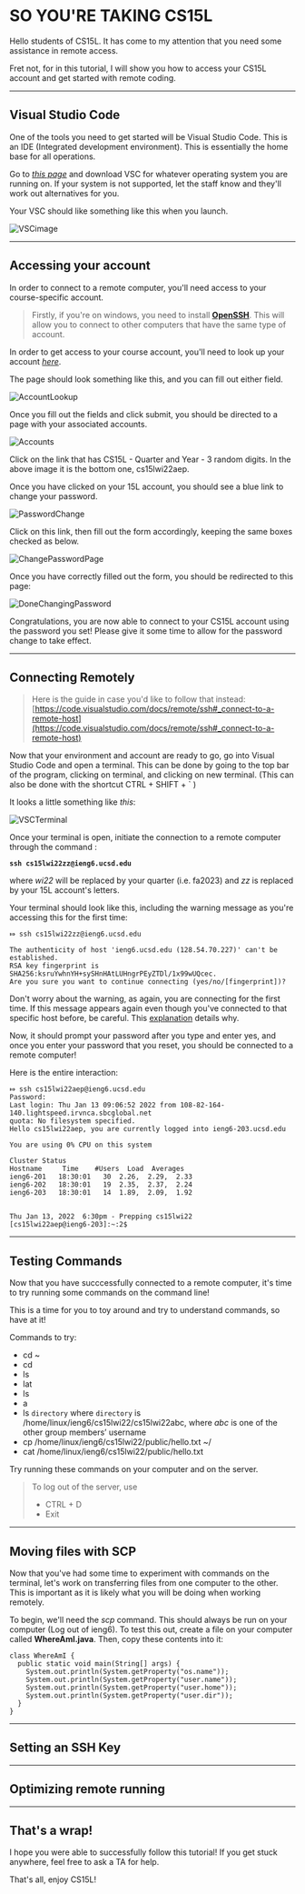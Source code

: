 # **SO YOU'RE TAKING CS15L**

Hello students of CS15L. It has come to my attention that you need some assistance in remote access.

Fret not, for in this tutorial, I will show you how to access your CS15L account and get started with remote coding.

---
## **Visual Studio Code**

One of the tools you need to get started will be Visual Studio Code. This is an IDE (Integrated development environment).
This is essentially the home base for all operations.

Go to [*this page*](https://code.visualstudio.com/) and download VSC for whatever operating system you are running on. If your system is not supported, let the staff know and they'll work out alternatives for you.


Your VSC should like something like this when you launch.

![VSCimage](https://i.gyazo.com/0c4fdc7b22111dcf36d8ffd82004f248.png)

---
## **Accessing your account**

In order to connect to a remote computer, you'll need access to your course-specific account.

> Firstly, if you're on windows, you need to install [**OpenSSH**](https://docs.microsoft.com/en-us/windows-server/administration/openssh/openssh_install_firstuse). This will allow you to connect to other computers that have the same type of account.

In order to get access to your course account, you'll need to look up your account [*here*](https://sdacs.ucsd.edu/~icc/index.php).

The page should look something like this, and you can fill out either field.

![AccountLookup](https://i.gyazo.com/fa3dcc93ae4e2d56a4366b6648894b4d.png)

Once you fill out the fields and click submit, you should be directed to a page with your associated accounts.

![Accounts](https://i.gyazo.com/0ff0203c82c0597cdd43c1cb73c1e7a0.png)

Click on the link that has CS15L - Quarter and Year - 3 random digits. In the above image it is the bottom one, cs15lwi22aep.

Once you have clicked on your 15L account, you should see a blue link to change your password.

![PasswordChange](https://i.gyazo.com/93a8b4746aa4f2dbd09f0421a845f1a1.png)

Click on this link, then fill out the form accordingly, keeping the same boxes checked as below.

![ChangePasswordPage](https://i.gyazo.com/def1de51846a5f30d346c809358fa231.png)

Once you have correctly filled out the form, you should be redirected to this page:

![DoneChangingPassword](https://i.gyazo.com/02949b8a147282a5f04f8b0862c42dfd.png)

Congratulations, you are now able to connect to your CS15L account using the password you set! Please give it some time to allow for the password change to take effect.

---
## **Connecting Remotely**

> Here is the guide in case you'd like to follow that instead: [https://code.visualstudio.com/docs/remote/ssh#_connect-to-a-remote-host](https://code.visualstudio.com/docs/remote/ssh#_connect-to-a-remote-host)

Now that your environment and account are ready to go, go into Visual Studio Code and open a terminal. This can be done by going to the top bar of the program, clicking on terminal, and clicking on new terminal. (This can also be done with the shortcut CTRL + SHIFT + ` )

It looks a little something like *this*:

![VSCTerminal](https://i.gyazo.com/644d94ecd9a053178272bbb4da6e6290.png)

Once your terminal is open, initiate the connection to a remote computer through the command :

**`ssh cs15lwi22zz@ieng6.ucsd.edu`**

where *wi22* will be replaced by your quarter (i.e. fa2023) and *zz* is replaced by your 15L account's letters.

Your terminal should look like this, including the warning message as you're accessing this for the first time:

```
⤇ ssh cs15lwi22zz@ieng6.ucsd.edu

The authenticity of host 'ieng6.ucsd.edu (128.54.70.227)' can't be established.
RSA key fingerprint is SHA256:ksruYwhnYH+sySHnHAtLUHngrPEyZTDl/1x99wUQcec.
Are you sure you want to continue connecting (yes/no/[fingerprint])?
```

Don't worry about the warning, as again, you are connecting for the first time. If this message appears again even though you've connected to that specific host before, be careful. This [explanation](https://superuser.com/questions/421074/ssh-the-authenticity-of-host-host-cant-be-established/421084#421084) details why.

Now, it should prompt your password after you type and enter yes, and once you enter your password that you reset, you should be connected to a remote computer!

Here is the entire interaction:

```
⤇ ssh cs15lwi22aep@ieng6.ucsd.edu
Password: 
Last login: Thu Jan 13 09:06:52 2022 from 108-82-164-140.lightspeed.irvnca.sbcglobal.net
quota: No filesystem specified.
Hello cs15lwi22aep, you are currently logged into ieng6-203.ucsd.edu

You are using 0% CPU on this system

Cluster Status 
Hostname     Time    #Users  Load  Averages  
ieng6-201   18:30:01   30  2.26,  2.29,  2.33
ieng6-202   18:30:01   19  2.35,  2.37,  2.24
ieng6-203   18:30:01   14  1.89,  2.09,  1.92

 
Thu Jan 13, 2022  6:30pm - Prepping cs15lwi22
[cs15lwi22aep@ieng6-203]:~:2$ 
```

---

## **Testing Commands**

Now that you have succcessfully connected to a remote computer, it's time to try running some commands on the command line!

This is a time for you to toy around and try to understand commands, so have at it!

Commands to try:

- cd ~
- cd
- ls 
- lat
- ls 
- a
- ls `directory` where `directory` is /home/linux/ieng6/cs15lwi22/cs15lwi22abc, where *abc* is one of the other group members’ username
- cp /home/linux/ieng6/cs15lwi22/public/hello.txt ~/
- cat /home/linux/ieng6/cs15lwi22/public/hello.txt

Try running these commands on your computer and on the server.


>To log out of the server, use 
>- CTRL + D
>- Exit

---

## **Moving files with SCP**

Now that you've had some time to experiment with commands on the terminal, let's work on transferring files from one computer to the other. This is important as it is likely what you will be doing when working remotely.

To begin, we'll need the *scp* command. This should always be run on your computer (Log out of ieng6). To test this out, create a file on your computer called **WhereAmI.java**. Then, copy these contents into it:

```
class WhereAmI {
  public static void main(String[] args) {
    System.out.println(System.getProperty("os.name"));
    System.out.println(System.getProperty("user.name"));
    System.out.println(System.getProperty("user.home"));
    System.out.println(System.getProperty("user.dir"));
  }
}
```



---

## **Setting an SSH Key**

---

## **Optimizing remote running**

---

## **That's a wrap!**

I hope you were able to successfully follow this tutorial! If you get stuck anywhere, feel free to ask a TA for help. 

That's all, enjoy CS15L!